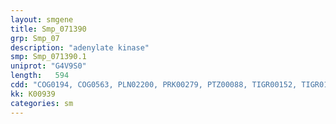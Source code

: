 ```yaml
---
layout: smgene
title: Smp_071390
grp: Smp_07
description: "adenylate kinase"
smp: Smp_071390.1
uniprot: "G4V9S0"
length:   594
cdd: "COG0194, COG0563, PLN02200, PRK00279, PTZ00088, TIGR00152, TIGR01360, cd01428, cl17190, cl21455, pfam00406, pfam13207"
kk: K00939
categories: sm
---
```

